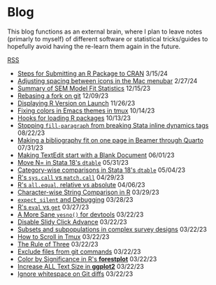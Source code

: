 # Blog

This blog functions as an external brain, where I plan to leave notes (primarly
to myself) of different software or statistical tricks/guides to hopefully avoid
having the re-learn them again in the future.

[RSS](rss.xml)

- [Steps for Submitting an R Package to CRAN](R_pkg_submission.html) 3/15/24
- [Adjusting spacing between icons in the Mac menubar](mac-menu-bar-spacing.html) 2/27/24
- [Summary of SEM Model Fit Statistics](sem-model-fit-statistics.html) 12/15/23
- [Rebasing a fork on git](git-rebase-from-fork.html) 12/09/23
- [Displaying R Version on Launch](r-version-on-launch.html) 11/26/23
- [Fixing colors in Emacs themes in tmux](emacs-tmux-themes.html) 10/14/23
- [Hooks for loading R packages](r-package-hooks.html) 10/13/23
- [Stopping `fill-paragraph` from breaking Stata inline dynamics tags](emacs-fill-paragraph-stata-dynamic-tags.html) 08/22/23
- [Making a bibliography fit on one page in Beamer through Quarto](quarto-beamer-bibliography-size.html) 07/31/23
- [Making TextEdit start with a Blank Document](textedit-new-document.html) 06/01/23
- [Move N= in Stata 18's `dtable`](stata18-dtable-move-samplesize.html) 05/31/23
- [Category-wise comparisons in Stata 18's `dtable`](stata18-dtable-category-compare.html) 05/04/23
- [R's `sys.call` vs `match.call`](syscall-vs-matchcall.html) 04/29/23
- [R's `all.equal`, relative vs absolute](all.equal-scale-difference.html) 04/06/23
- [Character-wise String Comparison in R](characterwise-string-comparison.html) 03/29/23
- [`expect_silent` and Debugging](expect_silent-and-debugging.html) 03/28/23
- [R's `eval` vs `get`](eval-vs-get.html) 03/27/23
- [A More Sane `yesno()` for devtools](devtools-better-yesno.html) 03/22/23
- [Disable Slidy Click Advance](disable-slidy-click-advance.html) 03/22/23
- [Subsets and subpopulations in complex survey designs](subpop-complex-survey.html) 03/22/23
- [How to Scroll in Tmux](scrolling-in-tmux.html) 03/22/23
- [The Rule of Three](the-rule-of-three.html) 03/22/23
- [Exclude files from git commands](git-exclude-files.html) 03/22/23
- [Color by Significance in R's **forestplot**](forestplot-color-by-significance.html) 03/22/23
- [Increase ALL Text Size in **ggplot2**](ggplot-increase-all-text-size.html) 03/22/23
- [Ignore whitespace on Git diffs](git-ignore-whitespace.html) 03/22/23
